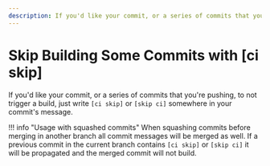 ```yaml
---
description: If you'd like your commit, or a series of commits that you're pushing, to not trigger a build, write [ci skip] or [skip ci] somewhere in your commit's message.
---
```


# Skip Building Some Commits with [ci skip]

If you'd like your commit, or a series of commits that you're pushing, to not
trigger a build, just write `[ci skip]` or `[skip ci]` somewhere in your 
commit's message.

!!! info "Usage with squashed commits"
	When squashing commits before merging in another branch all commit messages will be merged as well. If a previous commit in the current branch contains `[ci skip]` or `[skip ci]` it will be propagated and the merged commit will not build.
